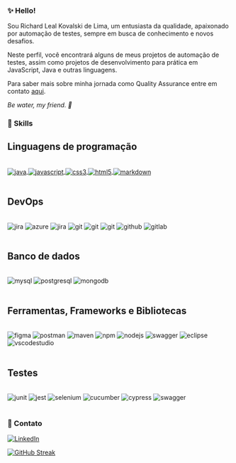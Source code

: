 ### ✨ Hello! 

Sou Richard Leal Kovalski de Lima, um entusiasta da qualidade, apaixonado por automação de testes, sempre em busca de conhecimento e novos desafios.

Neste perfil, você encontrará alguns de meus projetos de automação de testes, assim como projetos de desenvolvimento para prática em JavaScript, Java e outras linguagens.

Para saber mais sobre minha jornada como Quality Assurance entre em contato [aqui](https://www.linkedin.com/in/richardkovalski/).

_*Be water, my friend. 🌊*_

### 🚀 Skills

## Linguagens de programação

<div style="display: inline_block"><br/>
    <a href="#" style="pointer-events: none;">
        <img align="center" alt="java" src="https://img.shields.io/badge/Java-ED8B00?style=for-the-badge&logo=openjdk&logoColor=white">
    </a>
    <a href="#" style="pointer-events: none;">
        <img align="center" alt="javascript" src="https://img.shields.io/badge/JavaScript-323330?style=for-the-badge&logo=javascript&logoColor=F7DF1E">
    </a>
    <a href="#" style="pointer-events: none;">
        <img align="center" alt="css3" src="https://img.shields.io/badge/CSS3-1572B6?style=for-the-badge&logo=css3&logoColor=white">
    </a>
    <a href="#" style="pointer-events: none;">
        <img align="center" alt="html5" src="https://img.shields.io/badge/HTML5-E34F26?style=for-the-badge&logo=html5&logoColor=white">
    </a>
    <a href="#" style="pointer-events: none;">
        <img align="center" alt="markdown" src="https://img.shields.io/badge/Markdown-000000?style=for-the-badge&logo=markdown&logoColor=white">
    </a>
</div><br/>


## DevOps

<div style="display: inline_block"><br/>
    <img aling="center" alt="jira" src="https://img.shields.io/badge/Jira-0052CC?style=for-the-badge&logo=Jira&logoColor=white">
    <img aling="center" alt="azure" src="https://img.shields.io/badge/Azure_DevOps-0078D7?style=for-the-badge&logo=azure-devops&logoColor=white">
    <img aling="center" alt="jira" src="https://img.shields.io/badge/Jira-0052CC?style=for-the-badge&logo=Jira&logoColor=white">
    <img aling="center" alt="git" src="https://img.shields.io/badge/Docker-2CA5E0?style=for-the-badge&logo=docker&logoColor=white">
    <img aling="center" alt="git" src="https://img.shields.io/badge/Jenkins-D24939?style=for-the-badge&logo=Jenkins&logoColor=white">
    <img aling="center" alt="git" src="https://img.shields.io/badge/GIT-E44C30?style=for-the-badge&logo=git&logoColor=white">
    <img aling="center" alt="github" src="https://img.shields.io/badge/GitHub-100000?style=for-the-badge&logo=github&logoColor=white">
    <img aling="center" alt="gitlab" src="https://img.shields.io/badge/GitLab-330F63?style=for-the-badge&logo=gitlab&logoColor=white">
</div><br/>

## Banco de dados

<div style="display: inline_block"><br/>
    <img aling="center" alt="mysql" src="https://img.shields.io/badge/MySQL-00000F?style=for-the-badge&logo=mysql&logoColor=white">
    <img aling="center" alt="postgresql" src="https://img.shields.io/badge/PostgreSQL-316192?style=for-the-badge&logo=postgresql&logoColor=white">
    <img aling="center" alt="mongodb" src="https://img.shields.io/badge/MongoDB-4EA94B?style=for-the-badge&logo=mongodb&logoColor=white">
</div><br/>

## Ferramentas, Frameworks e Bibliotecas

<div style="display: inline_block"><br/>
    <img aling="center" alt="figma" src="https://img.shields.io/badge/Figma-F24E1E?style=for-the-badge&logo=figma&logoColor=white">
    <img aling="center" alt="postman" src="https://img.shields.io/badge/Postman-FF6C37?style=for-the-badge&logo=Postman&logoColor=white">
    <img aling="center" alt="maven" src="https://img.shields.io/badge/apache_maven-C71A36?style=for-the-badge&logo=apachemaven&logoColor=white">
    <img aling="center" alt="npm" src="https://img.shields.io/badge/npm-CB3837?style=for-the-badge&logo=npm&logoColor=white">
    <img aling="center" alt="nodejs" src="https://img.shields.io/badge/Node%20js-339933?style=for-the-badge&logo=nodedotjs&logoColor=white">
    <img aling="center" alt="swagger" src="https://img.shields.io/badge/Swagger-85EA2D?style=for-the-badge&logo=Swagger&logoColor=white">
    <img aling="center" alt="eclipse" src="https://img.shields.io/badge/Eclipse-2C2255?style=for-the-badge&logo=eclipse&logoColor=white">
    <img aling="center" alt="vscodestudio" src="https://img.shields.io/badge/Visual_Studio_Code-0078D4?style=for-the-badge&logo=visual%20studio%20code&logoColor=white">
</div><br/>

## Testes

<div style="display: inline_block"><br/>
    <img aling="center" alt="junit" src="https://img.shields.io/badge/Junit5-25A162?style=for-the-badge&logo=junit5&logoColor=white">
    <img aling="center" alt="jest" src="https://img.shields.io/badge/Jest-C21325?style=for-the-badge&logo=jest&logoColor=white">
    <img aling="center" alt="selenium" src="https://img.shields.io/badge/Selenium-43B02A?style=for-the-badge&logo=Selenium&logoColor=white">
    <img aling="center" alt="cucumber" src="https://img.shields.io/badge/Cucumber-43B02A?style=for-the-badge&logo=cucumber&logoColor=white">
    <img aling="center" alt="cypress" src="https://img.shields.io/badge/Cypress-17202C?style=for-the-badge&logo=cypress&logoColor=white">
    <img aling="center" alt="swagger" src="https://img.shields.io/badge/Playwright-45ba4b?style=for-the-badge&logo=Playwright&logoColor=white">
 </div><br/>



### 📧 Contato

[![LinkedIn](https://img.shields.io/badge/LinkedIn-0077B5?style=for-the-badge&logo=linkedin&logoColor=white)](https://www.linkedin.com/in/richardkovalski/)


[![GitHub Streak](https://streak-stats.demolab.com?user=RkoLs&theme=tokyonight-duo&hide_border=true)](https://git.io/streak-stats)
